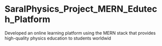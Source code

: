 # SaralPhysics_Project_MERN_Edutech_Platform
Developed an online learning platform using the MERN stack that provides high-quality physics education to students worldwid
